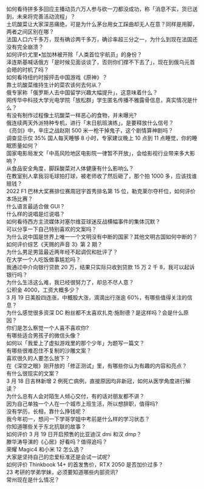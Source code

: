 如何看待拼多多回应主播动员六万人参与砍一刀都没成功，称「消息不实，货已送到，未来将完善活动流程」？  
土坑酸菜让大家深恶痛绝，可是为什么茅台用女工踩曲却无人在意？同样是用脚，两者之间区别在哪？  
法国人口六千多万，现有确诊两千多万，确诊率超三分之一，为什么到现在法国还没有完全崩溃？  
如何评价尤里•加加林被开除「人类首位宇航员」的身份？  
泽连斯基喊话俄方「是时候见面谈谈了，否则你们撑不下去了」，现在到俄乌元首会晤的时机了吗？  
如何看待纽约时报抨击中国游戏《原神》？  
靠土坑酸菜维持生计的菜农该何去何从？  
俄专家称「俄罗斯人去中国留学兴趣大幅提升」，这意味着什么？  
网传华中科技大学光电学院「放松群」学生匿名传播不雅露骨信息，真实情况是什么？  
有没有制作过程像土坑酸菜一样恶心的食物，并未曝光?  
俄连续两天外派特种专机，进行「末日航班演练」，是要释放什么信号？  
《亮剑》中，辛庄之战赵刚 500 米一枪干掉鬼子，这个剧情算神剧吗？  
调查显示仅 35% 国人每天睡够 8 小时，专家建议晚上 10 点到 11 点睡觉，你的睡眠质量如何？  
国家电影局发文「中高风险地区电影院一律暂不开放」，会给影视行业带来多大影响？  
从食品安全角度，脚踩酸菜对人体健康有什么影响么？  
在教室别人拿我羽毛球拍打球，被老师收了然后砸了，那个拍 1000 多，应该找谁赔钱？  
2022 F1 巴林大奖赛排位赛周冠宇首秀排名第 15 位，勒克莱尔夺杆位，如何评价本场比赛？  
什么语言最适合做 GUI？  
什么样的说唱是烂说唱？  
如何看待西方主流媒体对塞尔维亚球迷反战横幅事件的集体沉默？  
可以分享一下自己特别喜欢的文案吗？  
为什么说中国是世界上唯一一个文明没有中断的国家？其他文明古国如何中断的？  
如何评价综艺《天赐的声音 3》第 2 期？  
为什么男足男篮最近两年经不起调侃和批评了？  
在大学一个人吃饭做事尴尬吗？  
我通过中介向银行贷款 20 万，结果只实际只收到贷款 15 万 2 千 8，我可以起诉银行吗？  
为什么生活这么难，我已经很努力了，却总不尽人意？  
公积金 4000，工资大概多少？  
3 月 19 日美股四连涨，中概股大涨，滴滴出行涨逾 60%，有哪些值得关注的信息？  
为什么感觉很多资深 DC 粉丝都不太喜欢扎克·施耐德？是这样吗？会是什么原因？  
你们是怎么察觉一个人喜不喜欢你?  
有哪些适合男孩子的微信头像？  
如何以「我爱上了虚拟游戏里的那个少年」为题写一篇文？  
有哪些很难忍住不复制的沙雕文案？  
喜欢很久的人要怎么放下？  
在《深空之眼》刚开放的「修正测试」里，有哪些你认为有趣的内容和亮点？  
有什么很现实的文案？  
3 月 18 日吉林新增 2 例死亡病例，直接原因均非新冠，如何从医学角度进行解读？  
为什么总有人会对陌生人倾心交付，有的话对朋友都不讲？  
因为自己单独一个人在一个城市上班生活，所以想辞职，值得吗?  
没有学历，长相，靠什么挣钱呢？  
我今年初一，想问一下学哥学姐中考前是什么样的学习状态？  
你知道哪些关于东北抗联的故事？  
如何评价 3 月 19 日开启预售的比亚迪汉 dmi 和汉 dmp？  
滕华涛导演的《心居》好看吗？值得追吗？  
荣耀 Magic4 和小米 12 怎么选？  
大家是坚持自己的恋爱标准还是会试一试呢?  
如何评价 Thinkbook 14+ 的首发售价，RTX 2050 是否加价过多？  
23 考研的学弟学妹，必须要知道哪些内部资讯?  
常州现在是什么情况？  
